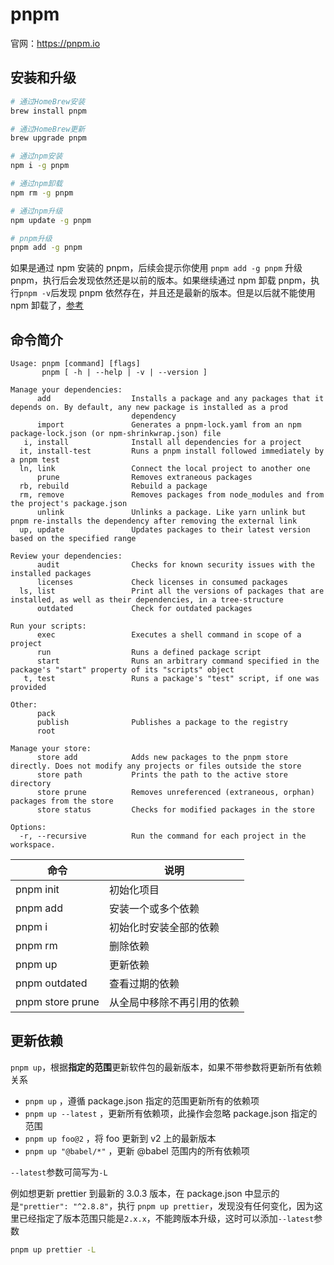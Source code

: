 # pnpm

官网：<https://pnpm.io>

## 安装和升级

```sh
# 通过HomeBrew安装
brew install pnpm

# 通过HomeBrew更新
brew upgrade pnpm

# 通过npm安装
npm i -g pnpm

# 通过npm卸载
npm rm -g pnpm

# 通过npm升级
npm update -g pnpm

# pnpm升级
pnpm add -g pnpm
```

如果是通过 npm 安装的 pnpm，后续会提示你使用 `pnpm add -g pnpm` 升级 pnpm，执行后会发现依然还是以前的版本。如果继续通过 npm 卸载 pnpm，执行`pnpm -v`后发现 pnpm 依然存在，并且还是最新的版本。但是以后就不能使用 npm 卸载了，[参考](https://pnpm.io/zh/uninstall)

## 命令简介

```
Usage: pnpm [command] [flags]
       pnpm [ -h | --help | -v | --version ]

Manage your dependencies:
      add                  Installs a package and any packages that it depends on. By default, any new package is installed as a prod
                           dependency
      import               Generates a pnpm-lock.yaml from an npm package-lock.json (or npm-shrinkwrap.json) file
   i, install              Install all dependencies for a project
  it, install-test         Runs a pnpm install followed immediately by a pnpm test
  ln, link                 Connect the local project to another one
      prune                Removes extraneous packages
  rb, rebuild              Rebuild a package
  rm, remove               Removes packages from node_modules and from the project's package.json
      unlink               Unlinks a package. Like yarn unlink but pnpm re-installs the dependency after removing the external link
  up, update               Updates packages to their latest version based on the specified range

Review your dependencies:
      audit                Checks for known security issues with the installed packages
      licenses             Check licenses in consumed packages
  ls, list                 Print all the versions of packages that are installed, as well as their dependencies, in a tree-structure
      outdated             Check for outdated packages

Run your scripts:
      exec                 Executes a shell command in scope of a project
      run                  Runs a defined package script
      start                Runs an arbitrary command specified in the package's "start" property of its "scripts" object
   t, test                 Runs a package's "test" script, if one was provided

Other:
      pack
      publish              Publishes a package to the registry
      root

Manage your store:
      store add            Adds new packages to the pnpm store directly. Does not modify any projects or files outside the store
      store path           Prints the path to the active store directory
      store prune          Removes unreferenced (extraneous, orphan) packages from the store
      store status         Checks for modified packages in the store

Options:
  -r, --recursive          Run the command for each project in the workspace.
```

| 命令             | 说明                       |
| ---------------- | -------------------------- |
| pnpm init        | 初始化项目                 |
| pnpm add         | 安装一个或多个依赖         |
| pnpm i           | 初始化时安装全部的依赖     |
| pnpm rm          | 删除依赖                   |
| pnpm up          | 更新依赖                   |
| pnpm outdated    | 查看过期的依赖             |
| pnpm store prune | 从全局中移除不再引用的依赖 |

## 更新依赖

`pnpm up`，根据**指定的范围**更新软件包的最新版本，如果不带参数将更新所有依赖关系

- `pnpm up` ，遵循 package.json 指定的范围更新所有的依赖项
- `pnpm up --latest` ，更新所有依赖项，此操作会忽略 package.json 指定的范围
- `pnpm up foo@2` ，将 foo 更新到 v2 上的最新版本
- `pnpm up "@babel/*"` ，更新 @babel 范围内的所有依赖项

`--latest`参数可简写为`-L`

例如想更新 prettier 到最新的 3.0.3 版本，在 package.json 中显示的是`"prettier": "^2.8.8"`，执行 `pnpm up prettier`，发现没有任何变化，因为这里已经指定了版本范围只能是`2.x.x`，不能跨版本升级，这时可以添加`--latest`参数

```sh
pnpm up prettier -L
```
